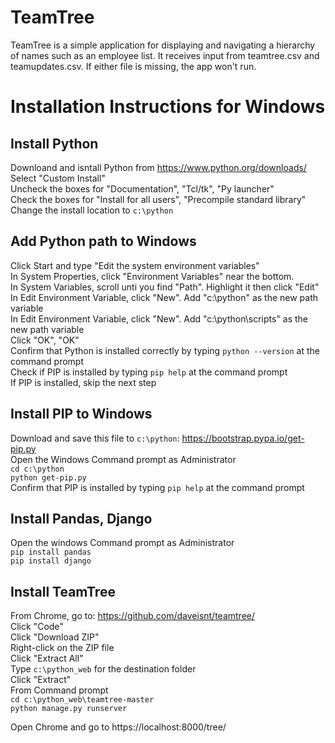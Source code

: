 # TeamTree  
TeamTree is a simple application for displaying and navigating a hierarchy of names such as an employee list.  It receives input from teamtree.csv and teamupdates.csv.  If either file is missing, the app won't run.  
  
# Installation Instructions for Windows  
  
## Install Python  
Downloand and isntall Python from https://www.python.org/downloads/  
Select "Custom Install"  
Uncheck the boxes for "Documentation", "Tcl/tk", "Py launcher"  
Check the boxes for "Install for all users", "Precompile standard library"  
Change the install location to `c:\python`  

## Add Python path to Windows  
Click Start and type "Edit the system environment variables" <enter>  
  In System Properties, click "Environment Variables" near the bottom.  
    In System Variables, scroll unti you find "Path".  Highlight it then click "Edit"  
      In Edit Environment Variable, click "New".  Add "c:\python" as the new path variable  
      In Edit Environment Variable, click "New".  Add "c:\python\scripts" as the new path variable  
      Click "OK", "OK"  
Confirm that Python is installed correctly by typing `python --version` at the command prompt  
Check if PIP is installed by typing `pip help` at the command prompt  
  If PIP is installed, skip the next step
    
## Install PIP to Windows
Download and save this file to `c:\python`: https://bootstrap.pypa.io/get-pip.py  
Open the Windows Command prompt as Administrator  
  `cd c:\python`  
  `python get-pip.py`  
Confirm that PIP is installed by typing `pip help` at the command prompt  
  
## Install Pandas, Django
Open the windows Command prompt as Administrator  
  `pip install pandas`  
  `pip install django`  
  
## Install TeamTree  
From Chrome, go to: https://github.com/daveisnt/teamtree/  
  Click "Code"  
    Click "Download ZIP"  
    Right-click on the ZIP file  
    Click "Extract All"  
    Type `c:\python_web` for the destination folder  
    Click "Extract"  
From Command prompt  
  `cd c:\python_web\teamtree-master`  
  `python manage.py runserver`  
    
Open Chrome and go to https://localhost:8000/tree/  
